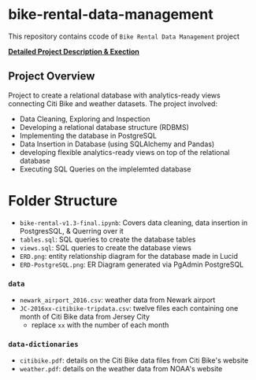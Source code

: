 # bike-rental-data-management

This repository contains ccode of `Bike Rental Data Management` project

[**Detailed Project Description & Exection**](https://github.com/WickyTheAnalyst/bike-rental-data-management/blob/main/writeup-details.md)

## Project Overview

Project to create a relational database with analytics-ready views connecting Citi Bike and weather datasets. The project involved:
- Data Cleaning, Exploring and Inspection
- Developing a relational database structure (RDBMS)
- Implementing the database in PostgreSQL
- Data Insertion in Database (using SQLAlchemy and Pandas)
- developing flexible analytics-ready views on top of the relational database
- Executing SQL Queries on the implelemted database

# Folder Structure

- `bike-rental-v1.3-final.ipynb`: Covers data cleaning, data insertion in PostgresSQL, & Querring over it
- `tables.sql`: SQL queries to create the database tables
- `views.sql`: SQL queries to create the database views
- `ERD.png`: entity relationship diagram for the database made in Lucid
- `ERD-PostgreSQL.png`: ER Diagram generated via PgAdmin PostgreSQL

### `data`
- `newark_airport_2016.csv`: weather data from Newark airport
- `JC-2016xx-citibike-tripdata.csv`: twelve files each containing one month of Citi Bike data from Jersey City
    - replace `xx` with the number of each month

### `data-dictionaries`
- `citibike.pdf`: details on the Citi Bike data files from Citi Bike's website
- `weather.pdf`: details on the weather data from NOAA's website

